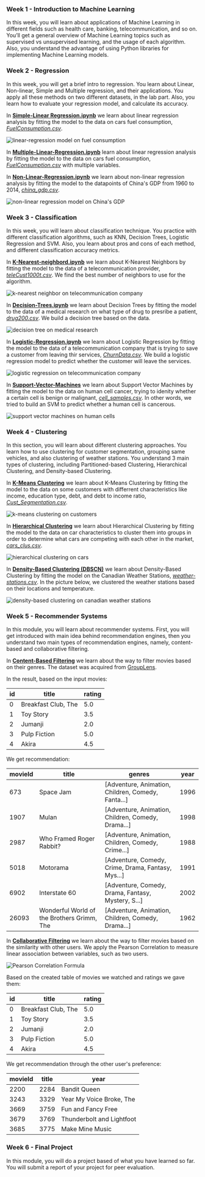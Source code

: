 
### Week 1 - Introduction to Machine Learning

In this week, you will learn about applications of Machine Learning in different fields such as health care, banking, telecommunication, and so on. You’ll get a general overview of Machine Learning topics such as supervised vs unsupervised learning, and the usage of each algorithm. Also, you understand the advantage of using Python libraries for implementing Machine Learning models.

### Week 2 - Regression

In this week, you will get a brief intro to regression. You learn about Linear, Non-linear, Simple and Multiple regression, and their applications. You apply all these methods on two different datasets, in the lab part. Also, you learn how to evaluate your regression model, and calculate its accuracy.

In [**Simple-Linear Regression.ipynb**](https://github.com/dtemir/data-science-IBM/blob/main/machine-learning/Simple-Linear-Regression.ipynb)
we learn about linear regression analysis by fitting the model to the data on cars fuel consumption, [*FuelConsumption.csv*](https://github.com/dtemir/data-science-IBM/tree/main/machine-learning/FuelConsumption.csv).

![linear-regression model on fuel consumption](demos/Simple-Linear-Regression.png)

In [**Multiple-Linear-Regression.ipynb**](https://github.com/dtemir/data-science-IBM/blob/main/machine-learning/Multiple-Linear-Regression.ipynb)
learn about linear regression analysis by fitting the model to the data on cars fuel consumption, [*FuelConsumption.csv*](https://github.com/dtemir/data-science-IBM/tree/main/machine-learning/FuelConsumption.csv) with multiple variables.

In [**Non-Linear-Regression.ipynb**](https://github.com/dtemir/data-science-IBM/blob/main/machine-learning/Non-Linear-Regression.ipynb) 
we learn about non-linear regression analysis by fitting the model to the datapoints of China's GDP from 1960 to 2014, [*china_gdp.csv*](https://github.com/dtemir/data-science-IBM/tree/main/machine-learning/china_gdp.csv).

![non-linear regression model on China's GDP](demos/Non-Linear_Regression.png)

### Week 3 - Classification

In this week, you will learn about classification technique. You practice with different classification algorithms, such as KNN, Decision Trees, Logistic Regression and SVM. Also, you learn about pros and cons of each method, and different classification accuracy metrics.

In [**K-Nearest-neighbord.ipynb**](https://github.com/dtemir/data-science-IBM/blob/main/machine-learning/K-Nearest-neighbord.ipynb)
we learn about K-Nearest Neighbors by fitting the model to the data of a telecommunication provider, [*teleCust1000t.csv*](https://github.com/dtemir/data-science-IBM/blob/main/machine-learning/teleCust1000t.csv). We find the best number of neighbors to use for the algorithm.

![k-nearest neighbor on telecommunication company](demos/K-Nearest_Neighbor.png)

In [**Decision-Trees.ipynb**](https://github.com/dtemir/data-science-IBM/blob/main/machine-learning/Decision-Trees.ipynb) we learn about Decision Trees by fitting the model to the data of a medical research on what type of drug to presribe a patient, [*drug200.csv*](https://github.com/dtemir/data-science-IBM/blob/main/machine-learning/drug200.csv). We build a decision tree based on the data.

![decision tree on medical research](demos/drugtree.png)

In [**Logistic-Regression.ipynb**](https://github.com/dtemir/data-science-IBM/blob/main/machine-learning/Logistic-Regression.ipynb) we learn about Logistic Regression by fitting the model to the data of a telecommunication company that is trying to save a customer from leaving thir services, [*ChurnData.csv*](https://github.com/dtemir/data-science-IBM/blob/main/machine-learning/ChurnData.csv). We build a logistic regression model to predict whether the customer will leave the services.

![logistic regression on telecommunication company](demos/Logistic-Regression.png)

In [**Support-Vector-Machines**](https://github.com/dtemir/data-science-IBM/blob/main/machine-learning/Support-Vector-Machines.ipynb) we learn about Support Vector Machines by fitting the model to the data on human cell cancer, trying to idenity whether a certain cell is benign or malignant, [*cell_samples.csv*](https://github.com/dtemir/data-science-IBM/blob/main/machine-learning/cell_samples.csv). In other words, we tried to build an SVM to predict whether a human cell is cancerous.

![support vector machines on human cells](demos/Support-Vector-Machines.png)

### Week 4 - Clustering

In this section, you will learn about different clustering approaches. You learn how to use clustering for customer segmentation, grouping same vehicles, and also clustering of weather stations. You understand 3 main types of clustering, including Partitioned-based Clustering, Hierarchical Clustering, and Density-based Clustering.

In [**K-Means Clustering**](https://github.com/dtemir/data-science-IBM/blob/main/machine-learning/K-Means.ipynb)
we learn about K-Means Clustering by fitting the model to the data on some customers with differrent characteristics like income, education type, debt, and debt to income ratio, [*Cust_Segmentation.csv*](https://github.com/dtemir/data-science-IBM/blob/main/machine-learning/Cust_Segmentation.csv).

![k-means clustering on customers](demos/K-Means-Clustering.png)

In [**Hierarchical Clustering**](https://github.com/dtemir/data-science-IBM/blob/main/machine-learning/Hierarchical.ipynb) 
we learn about Hierarchical Clustering by fitting the model to the data on car characteristics to cluster them into groups in order to determine what cars are competing with each other in the market, [*cars_clus.csv*](https://github.com/dtemir/data-science-IBM/blob/main/machine-learning/cars_clus.csv).

![hierarchical clustering on cars](demos/hierarchical-clustering.png)

In [**Density-Based Clustering (DBSCN)**](https://github.com/dtemir/data-science-IBM/blob/main/machine-learning/DBSCN.ipynb) 
we learn about Density-Based Clustering by fitting the model on the Canadian Weather Stations, [*weather-stations.csv*](https://github.com/dtemir/data-science-IBM/blob/main/machine-learning/weather-stations20140101-20141231.csv). In the picture below, we clustered the weather stations based on their locations and temperature.

![density-based clustering on canadian weather stations](demos/dbscn.png)

### Week 5 - Recommender Systems

In this module, you will learn about recommender systems. First, you will get introduced with main idea behind recommendation engines, then you understand two main types of recommendation engines, namely, content-based and collaborative filtering.

In [**Content-Based Filtering**](https://github.com/dtemir/data-science-IBM/blob/main/machine-learning/Content-Based-Filtering.ipynb)
we learn about the way to filter movies based on their genres. The dataset was acquired from [GroupLens](https://grouplens.org/datasets/movielens/?cm_mmc=Email_Newsletter-_-Developer_Ed%2BTech-_-WW_WW-_-SkillsNetwork-Courses-IBMDeveloperSkillsNetwork-ML0101EN-SkillsNetwork-20718538&cm_mmca1=000026UJ&cm_mmca2=10006555&cm_mmca3=M12345678&cvosrc=email.Newsletter.M12345678&cvo_campaign=000026UJ&cm_mmc=Email_Newsletter-_-Developer_Ed%2BTech-_-WW_WW-_-SkillsNetwork-Courses-IBMDeveloperSkillsNetwork-ML0101EN-SkillsNetwork-20718538&cm_mmca1=000026UJ&cm_mmca2=10006555&cm_mmca3=M12345678&cvosrc=email.Newsletter.M12345678&cvo_campaign=000026UJ&cm_mmc=Email_Newsletter-_-Developer_Ed%2BTech-_-WW_WW-_-SkillsNetwork-Courses-IBMDeveloperSkillsNetwork-ML0101EN-SkillsNetwork-20718538&cm_mmca1=000026UJ&cm_mmca2=10006555&cm_mmca3=M12345678&cvosrc=email.Newsletter.M12345678&cvo_campaign=000026UJ&cm_mmc=Email_Newsletter-_-Developer_Ed%2BTech-_-WW_WW-_-SkillsNetwork-Courses-IBMDeveloperSkillsNetwork-ML0101EN-SkillsNetwork-20718538&cm_mmca1=000026UJ&cm_mmca2=10006555&cm_mmca3=M12345678&cvosrc=email.Newsletter.M12345678&cvo_campaign=000026UJ).

In the result, based on the input movies:

| id | title | rating |
| --- | --- | --- |
0 | Breakfast Club, The | 5.0
1 | Toy Story | 3.5
2 | Jumanji | 2.0
3 | Pulp Fiction | 5.0
4 | Akira | 4.5


We get recommendation:

| movieId | title | genres | year |
| --- | --- | --- | --- | 
| 673 | Space Jam | [Adventure, Animation, Children, Comedy, Fanta...] | 1996 |
| 1907 | Mulan | [Adventure, Animation, Children, Comedy, Drama...] | 1998 | 
| 2987 | Who Framed Roger Rabbit? | [Adventure, Animation, Children, Comedy, Crime...] | 1988 |
| 5018 | Motorama | [Adventure, Comedy, Crime, Drama, Fantasy, Mys...] | 1991 |
| 6902 | Interstate 60 | [Adventure, Comedy, Drama, Fantasy, Mystery, S...] | 2002 |
| 26093 | Wonderful World of the Brothers Grimm, The | [Adventure, Animation, Children, Comedy, Drama...] | 1962

In [**Collaborative Filtering**](https://github.com/dtemir/data-science-IBM/blob/main/machine-learning/Collaborative-Filtering.ipynb)
we learn about the way to filter movies based on the similarity with other users. We apply the Pearson Correlation to measure linear association between variables, such as two users. 

![Pearson Correlation Formula](https://wikimedia.org/api/rest_v1/media/math/render/svg/bd1ccc2979b0fd1c1aec96e386f686ae874f9ec0 "Pearson Correlation")

Based on the created table of movies we watched and ratings we gave them:


| id | title | rating |
| --- | --- | --- |
0 | Breakfast Club, The | 5.0
1 | Toy Story | 3.5
2 | Jumanji | 2.0
3 | Pulp Fiction | 5.0
4 | Akira | 4.5

We get recommendation through the other user's preference:

| movieId | title | year | 
| --- | --- | --- |
| 2200 | 2284 | Bandit Queen | 1994 | 
| 3243 | 3329 | Year My Voice Broke, The | 1987 |
| 3669 | 3759 | Fun and Fancy Free | 1947 |
| 3679 | 3769 | Thunderbolt and Lightfoot | 1974 |
| 3685 | 3775 | Make Mine Music | 1946 |

### Week 6 - Final Project

In this module, you will do a project based of what you have learned so far. You will submit a report of your project for peer evaluation.
